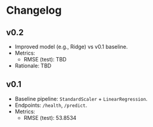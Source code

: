 # Changelog

## v0.2
- Improved model (e.g., Ridge) vs v0.1 baseline.
- Metrics:
  - RMSE (test): TBD
- Rationale: TBD

## v0.1
- Baseline pipeline: `StandardScaler` + `LinearRegression`.
- Endpoints: `/health`, `/predict`.
- Metrics:
  - RMSE (test): 53.8534
